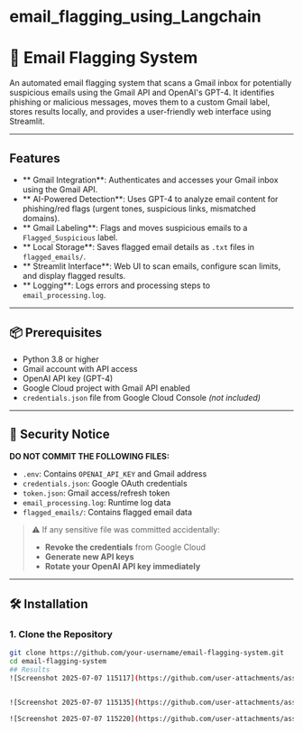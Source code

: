 # email_flagging_using_Langchain
# 📧 Email Flagging System

An automated email flagging system that scans a Gmail inbox for potentially suspicious emails using the Gmail API and OpenAI's GPT-4. It identifies phishing or malicious messages, moves them to a custom Gmail label, stores results locally, and provides a user-friendly web interface using Streamlit.

---

##  Features

- ** Gmail Integration**: Authenticates and accesses your Gmail inbox using the Gmail API.
- ** AI-Powered Detection**: Uses GPT-4 to analyze email content for phishing/red flags (urgent tones, suspicious links, mismatched domains).
- ** Gmail Labeling**: Flags and moves suspicious emails to a `Flagged_Suspicious` label.
- ** Local Storage**: Saves flagged email details as `.txt` files in `flagged_emails/`.
- ** Streamlit Interface**: Web UI to scan emails, configure scan limits, and display flagged results.
- ** Logging**: Logs errors and processing steps to `email_processing.log`.

---

## 📦 Prerequisites

- Python 3.8 or higher
- Gmail account with API access
- OpenAI API key (GPT-4)
- Google Cloud project with Gmail API enabled
- `credentials.json` file from Google Cloud Console *(not included)*

---

## 🔐 Security Notice

**DO NOT COMMIT THE FOLLOWING FILES:**

- `.env`: Contains `OPENAI_API_KEY` and Gmail address
- `credentials.json`: Google OAuth credentials
- `token.json`: Gmail access/refresh token
- `email_processing.log`: Runtime log data
- `flagged_emails/`: Contains flagged email data

> ⚠ If any sensitive file was committed accidentally:
> - **Revoke the credentials** from Google Cloud
> - **Generate new API keys**
> - **Rotate your OpenAI API key immediately**

---

## 🛠 Installation

### 1. Clone the Repository

```bash
git clone https://github.com/your-username/email-flagging-system.git
cd email-flagging-system
## Results
![Screenshot 2025-07-07 115117](https://github.com/user-attachments/assets/b89935d9-adb0-4547-bd80-dc2cb433bd08)


![Screenshot 2025-07-07 115135](https://github.com/user-attachments/assets/58602a9b-7ed2-456c-b589-91eaaa93dff1)

![Screenshot 2025-07-07 115220](https://github.com/user-attachments/assets/10a8055f-b5e2-43d4-82a9-78eade4dab4d)
